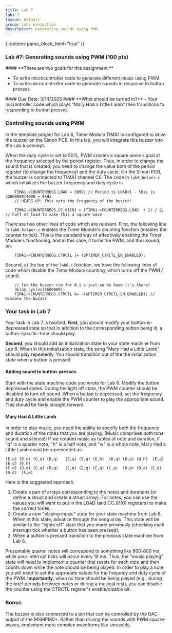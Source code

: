 ```yaml
---
title: Lab 7
lab: 7
layout: default
group: labs-navigation
description: Generating sounds using PWM
---
```


{::options parse_block_html="true" /}

### Lab #7: Generating sounds using PWM (100 pts)

<div class="alert alert-info" role="alert">
#### **There are two goals for this assignment:**

  - To write microcontroller code to generate different music using PWM
  - To write microcontroller code to generate sounds in response to button presses
  
</div>

<div class="alert alert-danger" role="alert">
#### Due Date: 3/14/2025
#### **What should be turned in?**
  - Your microntroller code which plays "Mary Had a Little Lamb" then transitions to responding
    to button presses
</div>

### Controlling sounds using PWM
In the template project for Lab 6, Timer Module TIMA1 is configured to drive the buzzer
on the Simon PCB. In this lab, you will integrate this buzzer into the Lab 6 concept.

When the duty cycle is set to 50%, PWM creates a square wave signal at the frequency
selected by the period register. Thus, In order to change the sound that is created,
you need to change the value both of the period register (to change the frequency)
and the duty cycle. On the Simon PCB, the buzzer is connected to TIMA1 channel C0.
The code in `lab6_helper.c` which initializes the buzzer frequency and duty cycle is
```
    TIMA1->COUNTERREGS.LOAD = 3999; // Period is LOAD+1 - this is 32000000/4000 = 8kHz
    // HEADS UP: This sets the frequency of the buzzer!

    TIMA1->COUNTERREGS.CC_01[0] = (TIMA1->COUNTERREGS.LOAD  + 1) / 2; // half of load to make this a square wave
```

There are two other lines of code which are relevant. First, the following line in `lab6_helper.c`
enables the Timer Module's counting function (enables the counter to tick). This is the
standard way of effectively enabling the Timer Module's functioning, and in this case, it
turns the PWM, and thus sound, on.

```
    TIMA1->COUNTERREGS.CTRCTL |= (GPTIMER_CTRCTL_EN_ENABLED);
```

Second, at the top of the `lab6.c` function, we have the following lines of code which
disable the Timer Module counting, which turns off the PWM / sound.

```
    // let the buzzer run for 0.1 s just so we know it's there!
    delay_cycles(1600000);
    TIMA1->COUNTERREGS.CTRCTL &= ~(GPTIMER_CTRCTL_EN_ENABLED); // Disable the buzzer
```

### Your task in Lab 7
Your task in Lab 7 is twofold. 
 **First**, you should modify your button-is-depressed state
so that in addition to the corresponding button being lit, a button-specific-tone should play.

**Second**, you should add an initialization state to your state
machine from Lab 6. When in this initialization state, the song "Mary Had a Little Lamb"
should play repeatedly. You should transition out of the the initialization state 
when a button is pressed.

#### Adding sound to button-presses
Start with the state machine code you wrote for Lab 6. Modify the button depressed states. During 
the light off state, the PWM counter should be disabled to turn off sound. When a button is
depressed, set the frequency and duty cycle and enable the PWM counter to play the appropriate
sound. This should be fairly straight forward.

#### Mary Had A Little Lamb
In order to play music, you need the ability to specify both the frequency and duration of
the notes that you are playing. (Music comprises both tonal sound and silence!) If we notated
music as tuples of note and duration, if "q" is a quarter note, "h" is a half note, and 
"w" is a whole note, Mary Had a Little Lamb could be represented as:
```
(E,q) (D,q) (C,q) (D,q)   (E,q) (E,q) (E,h)  (D,q) (D,q) (D,h)  (E,q) (E,q) (E,h)
(E,q) (D,q) (C,q) (D,q)   (E,q) (E,q) (E,q) (C,q)  (D,q) (D,q) (E,q) (D,q)  (C,w)
```

Here is the suggested approach.
1. Create a pair of arrays corresponding to the notes and durations (or define a struct 
   and create a struct array). For notes, you can use the values you will want to put in
   the LOAD (and CC_01[0] registers) to make the correct tones.
2. Create a new "playing music" state for your state machine from Lab 6. When in this state,
   advance through the song array. This state will be similar to the "lights off" state
   that you made previously (checking each interrupt tick whether a button has been pressed).
3. When a button is pressed transition to the previous state machine from Lab 6.

Presumably quarter notes will correspond to something like 600-800 ms, while your interrupt
ticks will occur every 10 ms. Thus, the "music playing" state will need to implement a counter
that resets for each note and then counts down while the note should be being played.
In order to play a note, you will need to set the approriate values for the frequncy and 
duty cycle of the PWM. **Importantly**, when no tone should be being played (e.g., during the 
brief periods between notes or during a musical rest), you can disable the counter
using the CTRCTL register's enable/disable bit. 

### Bonus
The buzzer is also connected to a pin that can be controlled by the DAC output of the MSMPM0+.
Rather than driving the sounds with PWM square-waves, implement more complex waveforms like
sinusoids.
